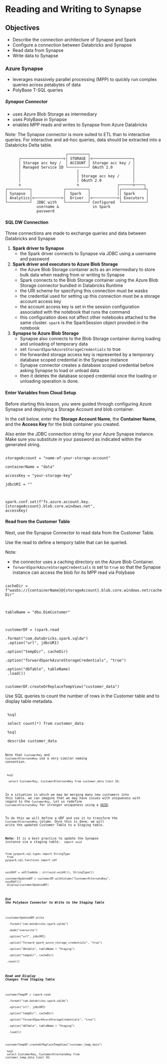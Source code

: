 # Reading and Writing to Synapse
 
 ## Objectives

 * Describe the connection architecture of Synapse and Spark
 * Configure a connection between Databricks and Synapse
 * Read data from Synapse
 * Write data to Synapse
 
 ### Azure Synapse
 - leverages massively parallel processing (MPP) to quickly run complex queries across petabytes of data
 - PolyBase T-SQL queries

 ##### Synapse Connector
 - uses Azure Blob Storage as intermediary
 - uses PolyBase in Synapse
 - enables MPP reads and writes to Synapse from Azure Databricks
 
 Note: The Synapse connector is more suited to ETL than to interactive queries. For interactive and ad-hoc queries, data should be extracted into a Databricks Delta table.
 
 ```
                            ┌─────────┐
       ┌───────────────────>│ STORAGE │<──────────────────┐
       │ Storage acc key /  │ ACCOUNT │ Storage acc key / │
       │ Managed Service ID └─────────┘ OAuth 2.0         │
       │                         │                        │
       │                         │ Storage acc key /      │
       │                         │ OAuth 2.0              │
       v                         v                 ┌──────v────┐
 ┌──────────┐              ┌──────────┐            │┌──────────┴┐
 │ Synapse  │              │  Spark   │            ││ Spark     │
 │ Analytics│<────────────>│  Driver  │<───────────>| Executors │
 └──────────┘  JDBC with   └──────────┘ Configured  └───────────┘
               username &               in Spark
               password
 ```
 
 #### SQL DW Connection
 
 Three connections are made to exchange queries and data between Databricks and Synapse
 1. **Spark driver to Synapse**
    - the Spark driver connects to Synapse via JDBC using a username and password
 2. **Spark driver and executors to Azure Blob Storage**
    - the Azure Blob Storage container acts as an intermediary to store bulk data when reading from or writing to Synapse
    - Spark connects to the Blob Storage container using the Azure Blob Storage connector bundled in Databricks Runtime
    - the URI scheme for specifying this connection must be wasbs
    - the credential used for setting up this connection must be a storage account access key
    - the account access key is set in the session configuration associated with the notebook that runs the command
    - this configuration does not affect other notebooks attached to the same cluster. `spark` is the SparkSession object provided in the notebook
 3. **Synapse to Azure Blob Storage**
    - Synapse also connects to the Blob Storage container during loading and unloading of temporary data
    - set `forwardSparkAzureStorageCredentials` to true
    - the forwarded storage access key is represented by a temporary database scoped credential in the Synapse instance
    - Synapse connector creates a database scoped credential before asking Synapse to load or unload data
    - then it deletes the database scoped credential once the loading or unloading operation is done.

 #### Enter Variables from Cloud Setup
 
 Before starting this lesson, you were guided through configuring Azure Synapse and deploying a Storage Account and blob container.
 
 In the cell below, enter the **Storage Account Name**, the **Container Name**, and the **Access Key** for the blob container you created.
 
 Also enter the JDBC connection string for your Azure Synapse instance. Make sure you substitute in your password as indicated within the generated string.

<code>
storageAccount = "name-of-your-storage-account"<br>
containerName = "data"<br>
accessKey = "your-storage-key"<br>
jdbcURI = ""<br>

spark.conf.set(f"fs.azure.account.key.{storageAccount}.blob.core.windows.net", accessKey)</code>

 #### Read from the Customer Table
 
 Next, use the Synapse Connector to read data from the Customer Table.
 
 Use the read to define a tempory table that can be queried.
 
 Note:
 
 - the connector uses a caching directory on the Azure Blob Container.
 - `forwardSparkAzureStorageCredentials` is set to `true` so that the Synapse instance can access the blob for its MPP read via Polybase

<code>
cacheDir = f"wasbs://{containerName}@{storageAccount}.blob.core.windows.net/cacheDir"<br>
<br>
tableName = "dbo.DimCustomer"<br>

customerDF = (spark.read<br>
  .format("com.databricks.spark.sqldw")<br>
  .option("url", jdbcURI)<br>
  .option("tempDir", cacheDir)<br>
  .option("forwardSparkAzureStorageCredentials", "true")<br>
  .option("dbTable", tableName)<br>
  .load())<br>
<br>
customerDF.createOrReplaceTempView("customer_data")</code><br>
 
 Use SQL queries to count the number of rows in the Customer table and to display table metadata.

<code>
 %sql<br>
 select count(*) from customer_data</code><br>
<code>
 %sql<br>
 describe customer_data<code><br>
 
 Note that `CustomerKey` and `CustomerAlternateKey` use a very similar naming convention.

 <code>
 %sql<br>
  select CustomerKey, CustomerAlternateKey from customer_data limit 10;</code><br>
 
 In a situation in which we may be merging many new customers into this table, we can imagine that we may have issues with uniqueness with regard to the `CustomerKey`. Let us redefine `CustomerAlternateKey` for stronger uniqueness using a [UUID](https://en.wikipedia.org/wiki/Universally_unique_identifier).
 
 To do this we will define a UDF and use it to transform the `CustomerAlternateKey` column. Once this is done, we will write the updated Customer Table to a Staging table.
 
 **Note:** It is a best practice to update the Synapse instance via a staging table.
<code>
import uuid<br>

from pyspark.sql.types import StringType<br>
from pyspark.sql.functions import udf<br>

uuidUdf = udf(lambda : str(uuid.uuid4()), StringType())<br>
customerUpdatedDF = customerDF.withColumn("CustomerAlternateKey", uuidUdf())<br>
 display(customerUpdatedDF)</code><br>

 ##### Use the Polybase Connector to Write to the Staging Table

<code>
(customerUpdatedDF.write<br>
  .format("com.databricks.spark.sqldw")<br>
  .mode("overwrite")<br>
  .option("url", jdbcURI)<br>
  .option("forward_spark_azure_storage_credentials", "true")<br>
  .option("dbtable", tableName + "Staging")<br>
  .option("tempdir", cacheDir)<br>
 .save())</code><br>

##### Read and Display Changes from Staging Table
<code>
customerTempDF = (spark.read<br>
  .format("com.databricks.spark.sqldw")<br>
  .option("url", jdbcURI)<br>
  .option("tempDir", cacheDir)<br>
  .option("forwardSparkAzureStorageCredentials", "true")<br>
  .option("dbTable", tableName + "Staging")<br>
  .load())<br>

 customerTempDF.createOrReplaceTempView("customer_temp_data")</code><br>
<code>
 %sql<br>
 select CustomerKey, CustomerAlternateKey from customer_temp_data limit 10;</code><br>
